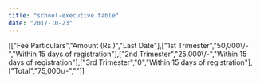 ```yaml
---
title: "school-executive table"
date: "2017-10-23"
---
```


\[\["Fee Particulars","Amount (Rs.)","Last Date"\],\["1st Trimester","50,000\\/-","Within 15 days of registration"\],\["2nd Trimester","25,000\\/-","Within 15 days of registration"\],\["3rd Trimester","0","Within 15 days of registration"\],\["Total","75,000\\/-",""\]\]
